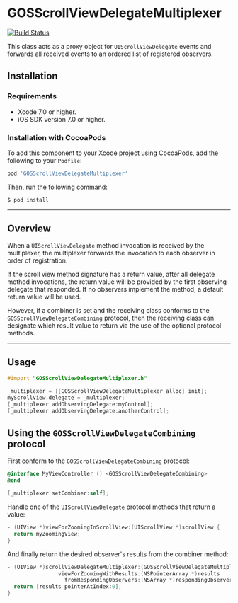 # GOSScrollViewDelegateMultiplexer
[![Build Status](https://travis-ci.org/google/GOSScrollViewDelegateMultiplexer.svg?branch=master)](https://travis-ci.org/google/GOSScrollViewDelegateMultiplexer)

This class acts as a proxy object for `UIScrollViewDelegate` events and forwards all received
events to an ordered list of registered observers.

## Installation

### Requirements

- Xcode 7.0 or higher.
- iOS SDK version 7.0 or higher.

### Installation with CocoaPods

To add this component to your Xcode project using CocoaPods, add the following to your `Podfile`:

~~~ bash
pod 'GOSScrollViewDelegateMultiplexer'
~~~

Then, run the following command:

~~~ bash
$ pod install
~~~

- - -

## Overview

When a `UIScrollViewDelegate` method invocation is received by the multiplexer, the multiplexer
forwards the invocation to each observer in order of registration.

If the scroll view method signature has a return value, after all delegate method invocations,
the return value will be provided by the first observing delegate that responded. If no
observers implement the method, a default return value will be used.

However, if a combiner is set and the receiving class conforms to the
`GOSScrollViewDelegateCombining` protocol, then the receiving class can designate which result
value to return via the use of the optional protocol methods.

- - -


## Usage

```objectivec
#import "GOSScrollViewDelegateMultiplexer.h"

_multiplexer = [[GOSScrollViewDelegateMultiplexer alloc] init];
myScrollView.delegate = _multiplexer;
[_multiplexer addObservingDelegate:myControl];
[_multiplexer addObservingDelegate:anotherControl];
```

## Using the `GOSScrollViewDelegateCombining` protocol

First conform to the `GOSScrollViewDelegateCombining` protocol:

```objectivec
@interface MyViewController () <GOSScrollViewDelegateCombining>
@end

[_multiplexer setCombiner:self];
```

Handle one of the `UIScrollViewDelegate` protocol methods that return a value:

```objectivec
- (UIView *)viewForZoomingInScrollView:(UIScrollView *)scrollView {
  return myZoomingView;
}
```

And finally return the desired observer's results from the combiner method:

```objectivec
- (UIView *)scrollViewDelegateMultiplexer:(GOSScrollViewDelegateMultiplexer *)multiplexer
                viewForZoomingWithResults:(NSPointerArray *)results
                  fromRespondingObservers:(NSArray *)respondingObservers {
  return [results pointerAtIndex:0];
}
```
